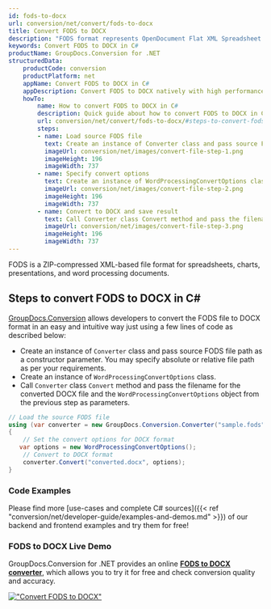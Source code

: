 ```yaml
---
id: fods-to-docx
url: conversion/net/convert/fods-to-docx
title: Convert FODS to DOCX
description: "FODS format represents OpenDocument Flat XML Spreadsheet with .fods extension. Learn how to convert FODS to DOCX file programmatically in C# language using GroupDocs.Conversion for .NET library."
keywords: Convert FODS to DOCX in C#
productName: GroupDocs.Conversion for .NET
structuredData:
    productCode: conversion
    productPlatform: net
    appName: Convert FODS to DOCX in C#
    appDescription: Convert FODS to DOCX natively with high performance using C# language and server side GroupDocs.Conversion for .NET APIs, without the use of any software like Microsoft or Open Office.
    howTo:
        name: How to convert FODS to DOCX in C# 
        description: Quick guide about how to convert FODS to DOCX in C# with high performance and accuracy.
        url: conversion/net/convert/fods-to-docx/#steps-to-convert-fods-to-docx-in-c
        steps:
        - name: Load source FODS file 
          text: Create an instance of Converter class and pass source FODS file path as a constructor parameter. You may specify absolute or relative file path as per your requirements. 
          imageUrl: conversion/net/images/convert-file-step-1.png
          imageHeight: 196
          imageWidth: 737
        - name: Specify convert options 
          text: Create an instance of WordProcessingConvertOptions class.
          imageUrl: conversion/net/images/convert-file-step-2.png
          imageHeight: 196
          imageWidth: 737
        - name: Convert to DOCX and save result 
          text: Call Converter class Convert method and pass the filename for the converted HTML file and the WordProcessingConvertOptions object from the previous step as parameters.
          imageUrl: conversion/net/images/convert-file-step-3.png
          imageHeight: 196
          imageWidth: 737
---
```


FODS is a ZIP-compressed XML-based file format for spreadsheets, charts, presentations, and word processing documents.

## Steps to convert FODS to DOCX in C#

[GroupDocs.Conversion](https://products.groupdocs.com/conversion/net) allows developers to convert the FODS file to DOCX format in an easy and intuitive way just using a few lines of code as described below:

* Create an instance of `Converter` class and pass source FODS file path as a constructor parameter. You may specify absolute or relative file path as per your requirements. 
* Create an instance of `WordProcessingConvertOptions` class.
* Call `Converter` class `Convert` method and pass the filename for the converted DOCX file and the `WordProcessingConvertOptions` object from the previous step as parameters.

```csharp
// Load the source FODS file
using (var converter = new GroupDocs.Conversion.Converter("sample.fods"))
{
    // Set the convert options for DOCX format
   var options = new WordProcessingConvertOptions();
    // Convert to DOCX format
    converter.Convert("converted.docx", options);
}
```

### Code Examples

Please find more [use-cases and complete C# sources]({{< ref "conversion/net/developer-guide/examples-and-demos.md" >}}) of our backend and frontend examples and try them for free!

### FODS to DOCX Live Demo

GroupDocs.Conversion for .NET provides an online [**FODS to DOCX converter**](https://products.groupdocs.app/conversion/fods-to-docx), which allows you to try it for free and check conversion quality and accuracy.

[!["Convert FODS to DOCX"](conversion/net/images/convert-to-docx/convert-fods-to-docx.png)](https://products.groupdocs.app/conversion/fods-to-docx)